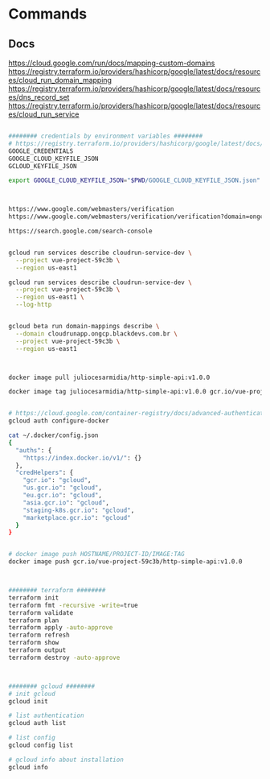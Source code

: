 # Commands

## Docs

<https://cloud.google.com/run/docs/mapping-custom-domains>
<https://registry.terraform.io/providers/hashicorp/google/latest/docs/resources/cloud_run_domain_mapping>
<https://registry.terraform.io/providers/hashicorp/google/latest/docs/resources/dns_record_set>
<https://registry.terraform.io/providers/hashicorp/google/latest/docs/resources/cloud_run_service>

```bash

######## credentials by environment variables ########
# https://registry.terraform.io/providers/hashicorp/google/latest/docs/guides/provider_reference
GOOGLE_CREDENTIALS
GOOGLE_CLOUD_KEYFILE_JSON
GCLOUD_KEYFILE_JSON

export GOOGLE_CLOUD_KEYFILE_JSON="$PWD/GOOGLE_CLOUD_KEYFILE_JSON.json"



https://www.google.com/webmasters/verification
https://www.google.com/webmasters/verification/verification?domain=ongcp.blackdevs.com.br

https://search.google.com/search-console


gcloud run services describe cloudrun-service-dev \
  --project vue-project-59c3b \
  --region us-east1

gcloud run services describe cloudrun-service-dev \
  --project vue-project-59c3b \
  --region us-east1 \
  --log-http


gcloud beta run domain-mappings describe \
  --domain cloudrunapp.ongcp.blackdevs.com.br \
  --project vue-project-59c3b \
  --region us-east1



docker image pull juliocesarmidia/http-simple-api:v1.0.0

docker image tag juliocesarmidia/http-simple-api:v1.0.0 gcr.io/vue-project-59c3b/http-simple-api:v1.0.0


# https://cloud.google.com/container-registry/docs/advanced-authentication
gcloud auth configure-docker

cat ~/.docker/config.json
{
  "auths": {
    "https://index.docker.io/v1/": {}
  },
  "credHelpers": {
    "gcr.io": "gcloud",
    "us.gcr.io": "gcloud",
    "eu.gcr.io": "gcloud",
    "asia.gcr.io": "gcloud",
    "staging-k8s.gcr.io": "gcloud",
    "marketplace.gcr.io": "gcloud"
  }
}


# docker image push HOSTNAME/PROJECT-ID/IMAGE:TAG
docker image push gcr.io/vue-project-59c3b/http-simple-api:v1.0.0



######## terraform ########
terraform init
terraform fmt -recursive -write=true
terraform validate
terraform plan
terraform apply -auto-approve
terraform refresh
terraform show
terraform output
terraform destroy -auto-approve



######## gcloud ########
# init gcloud
gcloud init

# list authentication
gcloud auth list

# list config
gcloud config list

# gcloud info about installation
gcloud info

```
